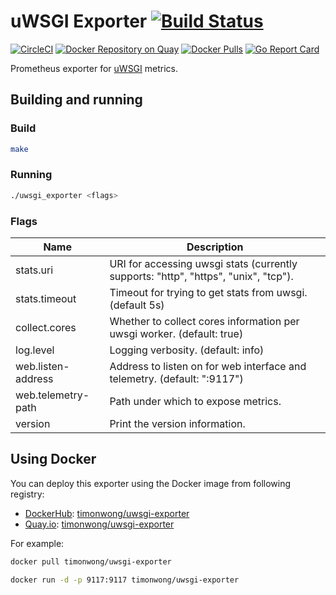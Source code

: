# uWSGI Exporter [![Build Status](https://travis-ci.org/timonwong/uwsgi_exporter.svg)][travis]

[![CircleCI](https://circleci.com/gh/timonwong/uwsgi_exporter/tree/master.svg?style=shield)][circleci]
[![Docker Repository on Quay](https://quay.io/repository/timonwong/uwsgi-exporter/status)][quay]
[![Docker Pulls](https://img.shields.io/docker/pulls/timonwong/uwsgi-exporter.svg?maxAge=604800)][hub]
[![Go Report Card](https://goreportcard.com/badge/github.com/timonwong/uwsgi_exporter)](https://goreportcard.com/report/github.com/timonwong/uwsgi_exporter)

Prometheus exporter for [uWSGI] metrics.

## Building and running

### Build

```bash
make
```

### Running

```bash
./uwsgi_exporter <flags>
```

### Flags

Name                                       | Description
-------------------------------------------|--------------------------------------------------------------------------------------------------
stats.uri                                  | URI for accessing uwsgi stats (currently supports: "http", "https", "unix", "tcp").
stats.timeout                              | Timeout for trying to get stats from uwsgi. (default 5s)
collect.cores                              | Whether to collect cores information per uwsgi worker. (default: true)
log.level                                  | Logging verbosity. (default: info)
web.listen-address                         | Address to listen on for web interface and telemetry. (default: ":9117")
web.telemetry-path                         | Path under which to expose metrics.
version                                    | Print the version information.

## Using Docker

You can deploy this exporter using the Docker image from following registry:

* [DockerHub]\: [timonwong/uwsgi-exporter](https://registry.hub.docker.com/u/timonwong/uwsgi-exporter/)
* [Quay.io]\: [timonwong/uwsgi-exporter](https://quay.io/repository/timonwong/uwsgi-exporter)

For example:

```bash
docker pull timonwong/uwsgi-exporter

docker run -d -p 9117:9117 timonwong/uwsgi-exporter
```

[uWSGI]: https://uwsgi-docs.readthedocs.io
[circleci]: https://circleci.com/gh/timonwong/uwsgi_exporter
[hub]: https://hub.docker.com/r/timonwong/uwsgi-exporter/
[travis]: https://travis-ci.org/timonwong/uwsgi_exporter
[quay]: https://quay.io/repository/timonwong/uwsgi-exporter
[DockerHub]: https://hub.docker.com
[Quay.io]: https://quay.io
